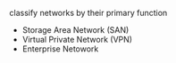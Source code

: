 classify networks by their primary function 
- Storage Area Network (SAN)
- Virtual Private Network (VPN)
- Enterprise Netowork
